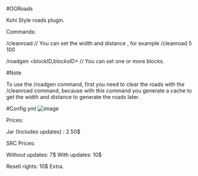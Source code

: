 #OGRoads


Kohi Style roads plugin.

Commands:

/cleanroad <width> <distance> // You can set the width and distance , for example /cleanroad 5 100
  
/roadgen <blockID,blocksID> // You can set one or more blocks.
  
  #Note
  
  To use the /roadgen command, first you need to clear the roads with the /cleanroad command, because with this command you generate a cache to get the width and distance
  to generate the roads later.
  
  #Config.yml
  ![image](https://user-images.githubusercontent.com/99459991/161472359-7f6fcc43-8262-44d5-bb3c-a43f38849aa8.png)

  
  
  
  Prices:
  
  Jar (Includes updates) : 2.50$
  
  SRC Prices:
  
  Without updates: 7$
  With updates: 10$
  
  Resell rights: 10$ Extra.
